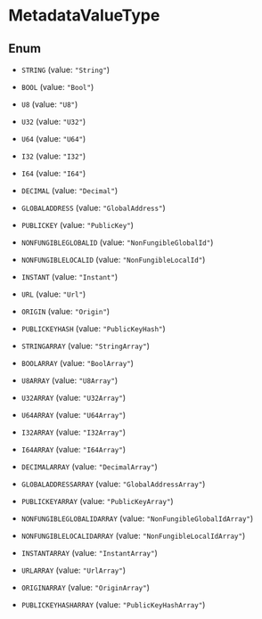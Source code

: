 

# MetadataValueType

## Enum


* `STRING` (value: `"String"`)

* `BOOL` (value: `"Bool"`)

* `U8` (value: `"U8"`)

* `U32` (value: `"U32"`)

* `U64` (value: `"U64"`)

* `I32` (value: `"I32"`)

* `I64` (value: `"I64"`)

* `DECIMAL` (value: `"Decimal"`)

* `GLOBALADDRESS` (value: `"GlobalAddress"`)

* `PUBLICKEY` (value: `"PublicKey"`)

* `NONFUNGIBLEGLOBALID` (value: `"NonFungibleGlobalId"`)

* `NONFUNGIBLELOCALID` (value: `"NonFungibleLocalId"`)

* `INSTANT` (value: `"Instant"`)

* `URL` (value: `"Url"`)

* `ORIGIN` (value: `"Origin"`)

* `PUBLICKEYHASH` (value: `"PublicKeyHash"`)

* `STRINGARRAY` (value: `"StringArray"`)

* `BOOLARRAY` (value: `"BoolArray"`)

* `U8ARRAY` (value: `"U8Array"`)

* `U32ARRAY` (value: `"U32Array"`)

* `U64ARRAY` (value: `"U64Array"`)

* `I32ARRAY` (value: `"I32Array"`)

* `I64ARRAY` (value: `"I64Array"`)

* `DECIMALARRAY` (value: `"DecimalArray"`)

* `GLOBALADDRESSARRAY` (value: `"GlobalAddressArray"`)

* `PUBLICKEYARRAY` (value: `"PublicKeyArray"`)

* `NONFUNGIBLEGLOBALIDARRAY` (value: `"NonFungibleGlobalIdArray"`)

* `NONFUNGIBLELOCALIDARRAY` (value: `"NonFungibleLocalIdArray"`)

* `INSTANTARRAY` (value: `"InstantArray"`)

* `URLARRAY` (value: `"UrlArray"`)

* `ORIGINARRAY` (value: `"OriginArray"`)

* `PUBLICKEYHASHARRAY` (value: `"PublicKeyHashArray"`)



